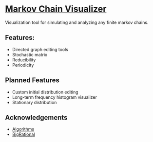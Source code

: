 # [Markov Chain Visualizer](https://rkee.github.io/markov-chain-visualizer/)

Visualization tool for simulating and analyzing any finite markov chains.

## Features:
* Directed graph editing tools
* Stochastic matrix
* Reducibility
* Periodicity

## Planned Features
* Custom initial distribution editing
* Long-term frequency histogram visualizer
* Stationary distribution

## Acknowledgements
* [Algorithms](http://citeseerx.ist.psu.edu/viewdoc/download?doi=10.1.1.8.4437&rep=rep1&type=pdf)
* [BigRational](https://github.com/peterolson/BigRational.js/)
